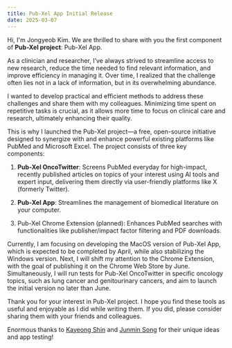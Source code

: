 ```yaml
---
title: Pub-Xel App Initial Release
date: 2025-03-07
---
```

Hi, I'm Jongyeob Kim. We are thrilled to share with you the first component of **Pub-Xel project**: Pub-Xel App.

As a clinician and researcher, I’ve always strived to streamline access to new research, reduce the time needed to find relevant information, and improve efficiency in managing it. Over time, I realized that the challenge often lies not in a lack of information, but in its overwhelming abundance.

I wanted to develop practical and efficient methods to address these challenges and share them with my colleagues. Minimizing time spent on repetitive tasks is crucial, as it allows more time to focus on clinical care and research, ultimately enhancing their quality.

This is why I launched the Pub-Xel project—a free, open-source initiative designed to synergize with and enhance powerful existing platforms like PubMed and Microsoft Excel. The project consists of three key components:

1. **Pub-Xel OncoTwitter**: Screens PubMed everyday for high-impact, recently published articles on topics of your interest using AI tools and expert input, delivering them directly via user-friendly platforms like X (formerly Twitter).

2. **Pub-Xel App**: Streamlines the management of biomedical literature on your computer.

3. Pub-Xel Chrome Extension (planned): Enhances PubMed searches with functionalities like publisher/impact factor filtering and PDF downloads. 

Currently, I am focusing on developing the MacOS version of Pub-Xel App, which is expected to be completed by April, while also stabilizing the Windows version. Next, I will shift my attention to the Chrome Extension, with the goal of publishing it on the Chrome Web Store by June. Simultaneously, I will run tests for Pub-Xel OncoTwitter in specific oncology topics, such as lung cancer and genitourinary cancers, and aim to launch the initial version no later than June.

Thank you for your interest in Pub-Xel project. I hope you find these tools as useful and enjoyable as I did while writing them. If you did, please consider sharing them with your friends and colleagues.

Enormous thanks to [Kayeong Shin](https://www.linkedin.com/in/kayeong-shin-262764335/) and [Junmin Song](https://scholar.google.com/citations?user=4PR_CKsAAAAJ&hl=en) for their unique ideas and app testing!